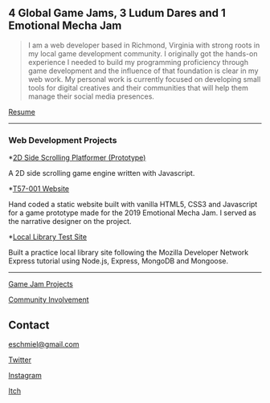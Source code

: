 ## 4 Global Game Jams, 3 Ludum Dares and 1 Emotional Mecha Jam

>I am a web developer based in Richmond, Virginia with strong roots in my local game development community. I originally got the hands-on experience I needed to build my programming proficiency through game development and the influence of that foundation is clear in my web work. My personal work is currently focused on developing small tools for digital creatives and their communities that will help them manage their social media presences.

[Resume](https://docs.google.com/document/d/1OuwOtyjwbzjyGBcxnRT7GuB5rxR4bMZU5Pd5HBFlUKA/edit?usp=sharing)
  

---

### Web Development Projects

*[2D Side Scrolling Platformer (Prototype)](https://eschmiel.github.io/bitmelo.md)

  A 2D side scrolling game engine written with Javascript.

*[T57-001 Website](https://eschmiel.github.io/T57-001.md)

  Hand coded a static website built with vanilla HTML5, CSS3 and Javascript for a game prototype made for the 2019 Emotional Mecha Jam. I served as the narrative designer on the project.

*[Local Library Test Site](https://eschmiel.github.io/locallibrary.md)

  Built a practice local library site following the Mozilla Developer Network Express tutorial using Node.js, Express, MongoDB and Mongoose.

---

  
[Game Jam Projects](https://eschmiel.github.io/gamejams.md)

[Community Involvement](https://eschmiel.github.io/community.md)

## Contact
[eschmiel@gmail.com](eschmiel@gmail.com)

[Twitter](www.twitter.com/eschmiel)
  
[Instagram](www.instagram.com/eric_schmiel)
  
[Itch](https://eschmiel.itch.io/)
